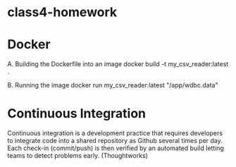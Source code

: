 # class4-homework
Docker
======
A. Building the Dockerfile into an image
	docker build -t my_csv_reader:latest .

B. Running the image 
	docker run my_csv_reader:latest "/app/wdbc.data"

Continuous Integration
======================
Continuous integration is a development practice that requires developers to integrate code
into a shared repository as Github several times per day. Each check-in (commit/push) is then 
verified by an automated build letting teams to detect problems early. (Thoughtworks)
